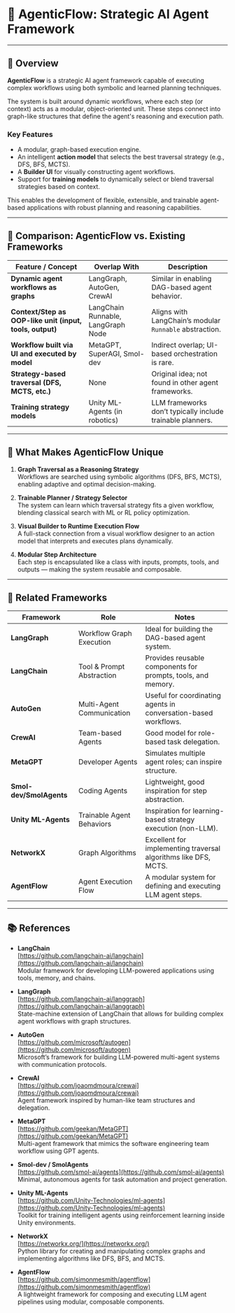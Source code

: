 # 🧠 AgenticFlow: Strategic AI Agent Framework

---

## 🔄 Overview

**AgenticFlow** is a strategic AI agent framework capable of executing complex workflows using both symbolic and learned planning techniques.

The system is built around dynamic workflows, where each step (or context) acts as a modular, object-oriented unit. These steps connect into graph-like structures that define the agent's reasoning and execution path.

### Key Features

- A modular, graph-based execution engine.
- An intelligent **action model** that selects the best traversal strategy (e.g., DFS, BFS, MCTS).
- A **Builder UI** for visually constructing agent workflows.
- Support for **training models** to dynamically select or blend traversal strategies based on context.

This enables the development of flexible, extensible, and trainable agent-based applications with robust planning and reasoning capabilities.

---

## 🔁 Comparison: AgenticFlow vs. Existing Frameworks

| Feature / Concept                                        | Overlap With                       | Description                                                   |
| -------------------------------------------------------- | ---------------------------------- | ------------------------------------------------------------- |
| **Dynamic agent workflows as graphs**                    | LangGraph, AutoGen, CrewAI         | Similar in enabling DAG-based agent behavior.                 |
| **Context/Step as OOP-like unit (input, tools, output)** | LangChain Runnable, LangGraph Node | Aligns with LangChain’s modular `Runnable` abstraction.       |
| **Workflow built via UI and executed by model**          | MetaGPT, SuperAGI, Smol-dev        | Indirect overlap; UI-based orchestration is rare.             |
| **Strategy-based traversal (DFS, MCTS, etc.)**           | None                               | Original idea; not found in other agent frameworks.           |
| **Training strategy models**                             | Unity ML-Agents (in robotics)      | LLM frameworks don’t typically include trainable planners.    |

---

## 🧠 What Makes AgenticFlow Unique

1. **Graph Traversal as a Reasoning Strategy**  
   Workflows are searched using symbolic algorithms (DFS, BFS, MCTS), enabling adaptive and optimal decision-making.

2. **Trainable Planner / Strategy Selector**  
   The system can learn which traversal strategy fits a given workflow, blending classical search with ML or RL policy optimization.

3. **Visual Builder to Runtime Execution Flow**  
   A full-stack connection from a visual workflow designer to an action model that interprets and executes plans dynamically.

4. **Modular Step Architecture**  
   Each step is encapsulated like a class with inputs, prompts, tools, and outputs — making the system reusable and composable.

---

## 🔗 Related Frameworks

| Framework               | Role                      | Notes                                                           |
| ----------------------- | ------------------------- | ---------------------------------------------------------------- |
| **LangGraph**           | Workflow Graph Execution  | Ideal for building the DAG-based agent system.                  |
| **LangChain**           | Tool & Prompt Abstraction | Provides reusable components for prompts, tools, and memory.    |
| **AutoGen**             | Multi-Agent Communication | Useful for coordinating agents in conversation-based workflows. |
| **CrewAI**              | Team-based Agents         | Good model for role-based task delegation.                      |
| **MetaGPT**             | Developer Agents          | Simulates multiple agent roles; can inspire structure.          |
| **Smol-dev/SmolAgents** | Coding Agents             | Lightweight, good inspiration for step abstraction.             |
| **Unity ML-Agents**     | Trainable Agent Behaviors | Inspiration for learning-based strategy execution (non-LLM).    |
| **NetworkX**            | Graph Algorithms          | Excellent for implementing traversal algorithms like DFS, MCTS. |
| **AgentFlow**           | Agent Execution Flow      | A modular system for defining and executing LLM agent steps.    |

---

## 📚 References

- **LangChain**  
  [https://github.com/langchain-ai/langchain](https://github.com/langchain-ai/langchain)  
  Modular framework for developing LLM-powered applications using tools, memory, and chains.

- **LangGraph**  
  [https://github.com/langchain-ai/langgraph](https://github.com/langchain-ai/langgraph)  
  State-machine extension of LangChain that allows for building complex agent workflows with graph structures.

- **AutoGen**  
  [https://github.com/microsoft/autogen](https://github.com/microsoft/autogen)  
  Microsoft’s framework for building LLM-powered multi-agent systems with communication protocols.

- **CrewAI**  
  [https://github.com/joaomdmoura/crewai](https://github.com/joaomdmoura/crewai)  
  Agent framework inspired by human-like team structures and delegation.

- **MetaGPT**  
  [https://github.com/geekan/MetaGPT](https://github.com/geekan/MetaGPT)  
  Multi-agent framework that mimics the software engineering team workflow using GPT agents.

- **Smol-dev / SmolAgents**  
  [https://github.com/smol-ai/agents](https://github.com/smol-ai/agents)  
  Minimal, autonomous agents for task automation and project generation.

- **Unity ML-Agents**  
  [https://github.com/Unity-Technologies/ml-agents](https://github.com/Unity-Technologies/ml-agents)  
  Toolkit for training intelligent agents using reinforcement learning inside Unity environments.

- **NetworkX**  
  [https://networkx.org/](https://networkx.org/)  
  Python library for creating and manipulating complex graphs and implementing algorithms like DFS, BFS, and MCTS.

- **AgentFlow**  
  [https://github.com/simonmesmith/agentflow](https://github.com/simonmesmith/agentflow)  
  A lightweight framework for composing and executing LLM agent pipelines using modular, composable components.
